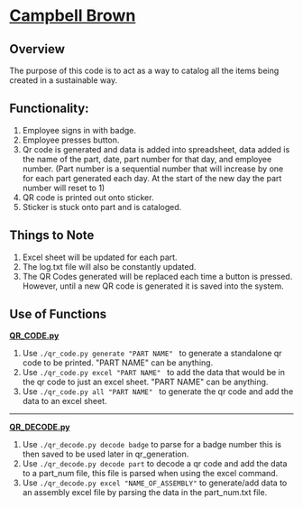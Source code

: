 # **<u>Campbell Brown</u>** #

## Overview ##
The purpose of this code is to act as a way to catalog all the items being created in a sustainable way.

## Functionality: ##
1. Employee signs in with badge.
2. Employee presses button.
3. Qr code is generated and data is added into spreadsheet, data added is the name of the part, date,
   part number for that day, and employee number.
   (Part number is a sequential number that will increase by one for each part generated each day. At the start of the new day
   the part number will reset to 1)
4. QR code is printed out onto sticker.
5. Sticker is stuck onto part and is cataloged.

## Things to Note ##
1. Excel sheet will be updated for each part.
2. The log.txt file will also be constantly updated.
3. The QR Codes generated will be replaced each time a button is pressed. However, until a new QR code is generated it is saved into the system.

## Use of Functions ##

**<u>QR_CODE.py</u>**
1. Use ```./qr_code.py generate "PART NAME" ``` to generate a standalone qr code to be printed. "PART NAME" can be anything.
2. Use ```./qr_code.py excel "PART NAME" ``` to add the data that would be in the qr code to just an excel sheet. "PART NAME" can be anything.
3. Use ```./qr_code.py all "PART NAME" ``` to generate the qr code and add the data to an excel sheet.

-----------------------------------------------------------------------------------------------------------------------

**<u>QR_DECODE.py</u>**
1. Use ```./qr_decode.py decode badge``` to parse for a badge number this is then saved to be used later in qr_generation.
2. Use ```./qr_decode.py decode part``` to decode a qr code and add the data to a part_num file, this file is parsed when using the excel command.
3. Use ```./qr_decode.py excel "NAME_OF_ASSEMBLY"``` to generate/add data to an assembly excel file by parsing the data in the part_num.txt file.
